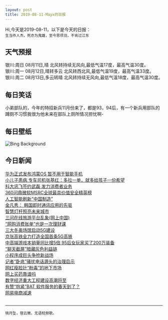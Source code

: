 ```yaml
---
layout: post
title: 2019-08-11-Mayx的日报
---
```


Hi,今天是2019-08-11，以下是今天的日报：<br><small>
生当作人杰，死亦为鬼雄，至今思项羽，不肯过江东</small><!--more-->
## 天气预报
银川:周日 08月11日,晴 北风转持续无风向,最低气温17度，最高气温30度。<br>银川:周一 08月12日,晴转多云 北风转西北风,最低气温19度，最高气温33度。<br>银川:周二 08月13日,多云转晴 北风转持续无风向,最低气温18度，最高气温30度。
## 每日笑话
小弟部队的，今年的特招新兵11月份来了，都是93，94后，有一个新兵用部队的蹲厕不习惯我很为他未来在部队上厕所情况担忧啊-
## 每日壁纸
![Bing Background](https://cn.bing.com/th?id=OHR.TrianaBridge_EN-US4751746620_1920x1080.jpg&rf=LaDigue_1920x1080.jpg&pid=hp "Seville, Spain’s Guadalquivir River and Triana Bridge for the 500th anniversary of Magellan’s departure (© Zu Sanchez Photography/Getty Images)")
## 今日新闻

[华为正式发布鸿蒙OS 暂不用于智能手机](http://it.people.com.cn/n1/2019/0809/c1009-31286600.html)   
[小儿子患病 专车司机张基红：多拉一单，就多给孩子一份希望](http://it.people.com.cn/n1/2019/0809/c1009-31286455.html)   
[科大讯飞签约武磊 发力消费者业务](http://it.people.com.cn/n1/2019/0809/c1009-31286480.html)   
[360问鼎微软MSRC全球最具价值安全精英榜](http://it.people.com.cn/n1/2019/0809/c1009-31285569.html)   
[人工智能刷新“中国制造”](http://it.people.com.cn/n1/2019/0809/c1009-31285398.html)   
[金凡秀： 韩国即时通讯应用的先驱](http://it.people.com.cn/n1/2019/0809/c1009-31285399.html)   
[智慧灯杆照亮未来城市](http://it.people.com.cn/n1/2019/0809/c1009-31285371.html)   
[三问在线旅游平台乱象(网上中国)](http://it.people.com.cn/n1/2019/0809/c1009-31285396.html)   
[“网购消费账单”也是一次理财课](http://it.people.com.cn/n1/2019/0809/c1009-31285397.html)   
[三大冬奥场馆启动5G建设](http://it.people.com.cn/n1/2019/0809/c1009-31284786.html)   
[京张高铁全力打造全国首条5G高铁](http://it.people.com.cn/n1/2019/0809/c1009-31284799.html)   
[中高端游戏本销量同比增5倍 95后女玩家买了200万装备](http://it.people.com.cn/n1/2019/0809/c1009-31285175.html)   
[“聊天截屏”暗藏灰色利益链](http://it.people.com.cn/n1/2019/0809/c1009-31284815.html)   
[小程序成巨头争抢新战场](http://it.people.com.cn/n1/2019/0809/c1009-31284826.html)   
[记者“卧底”骚扰电话源头的治理启示](http://it.people.com.cn/n1/2019/0809/c1009-31285017.html)   
[网红瘦脸针“粉毒”的地下市场](http://it.people.com.cn/n1/2019/0809/c1009-31284910.html)   
[网上买药靠谱吗](http://it.people.com.cn/n1/2019/0809/c1009-31285118.html)   
[数字经济重大工程建设高潮将至](http://it.people.com.cn/n1/2019/0809/c1009-31285091.html)   
[有赞“抱紧”BAT 软件服务的春天到了？](http://it.people.com.cn/n1/2019/0809/c1009-31284920.html)   
[网易电商减速](http://it.people.com.cn/n1/2019/0809/c1009-31284926.html)   
<br />

***

<small>晓月坠，宿云微，无语枕频欹。</small>

